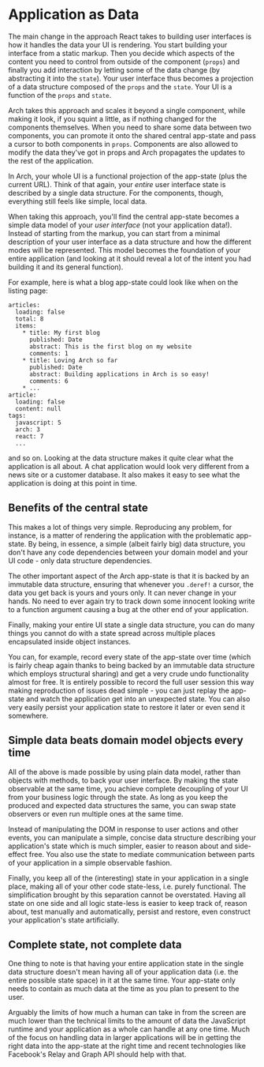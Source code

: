 # Application as Data
The main change in the approach React takes to building user interfaces is how it handles the data your UI is rendering. You start building your interface from a static markup. Then you decide which aspects of the content you need to control from outside of the component (`props`) and finally you add interaction by letting some of the data change (by abstracting it into the `state`). Your user interface thus becomes a projection of a data structure composed of the `props` and the `state`. Your UI is a function of the `props` and `state`.

Arch takes this approach and scales it beyond a single component, while making it look, if you squint a little, as if nothing changed for the components themselves. When you need to share some data between two components, you can promote it onto the shared central app-state and pass a cursor to both components in `props`. Components are also allowed to modify the data they've got in props and Arch propagates the updates to the rest of the application.

In Arch, your whole UI is a functional projection of the app-state (plus the current URL). Think of that again, your _entire_ user interface state is described by a single data structure. For the components, though, everything still feels like simple, local data.

When taking this approach, you'll find the central app-state becomes a simple data model of your _user interface_ (not your application data!). Instead of starting from the markup, you can start from a minimal description of your user interface as a data structure and how the different modes will be represented. This model becomes the foundation of your entire application (and looking at it should reveal a lot of the intent you had building it and its general function).

For example, here is what a blog app-state could look like when on the listing page:

```livescript
articles:
  loading: false
  total: 8
  items:
    * title: My first blog
      published: Date
      abstract: This is the first blog on my website
      comments: 1
    * title: Loving Arch so far
      published: Date
      abstract: Building applications in Arch is so easy!
      comments: 6
    * ...
article:
  loading: false
  content: null
tags:
  javascript: 5
  arch: 3
  react: 7
  ...
```

and so on. Looking at the data structure makes it quite clear what the application is all about. A chat application would look very different from a news site or a customer database. It also makes it easy to see what the application is doing at this point in time.

## Benefits of the central state
This makes a lot of things very simple. Reproducing any problem, for instance, is a matter of rendering the application with the problematic app-state. By being, in essence, a simple (albeit fairly big) data structure, you don't have any code dependencies between your domain model and your UI code - only data structure dependencies.

The other important aspect of the Arch app-state is that it is backed by an immutable data structure, ensuring that whenever you `.deref!` a cursor, the data you get back is yours and yours only. It can never change in your hands. No need to ever again try to track down some innocent looking write to a function argument causing a bug at the other end of your application.

Finally, making your entire UI state a single data structure, you can do many things you cannot do with a state spread across multiple places encapsulated inside object instances.

You can, for example, record every state of the app-state over time (which is fairly cheap again thanks to being backed by an immutable data structure which employs structural sharing) and get a very crude undo functionality almost for free. It is entirely possible to record the full user session this way making reproduction of issues dead simple - you can just replay the app-state and watch the application get into an unexpected state. You can also very easily persist your application state to restore it later or even send it somewhere.

## Simple data beats domain model objects every time
All of the above is made possible by using plain data model, rather than objects with methods, to back your user interface. By making the state observable at the same time, you achieve complete decoupling of your UI from your business logic through the state. As long as you keep the produced and expected data structures the same, you can swap state observers or even run multiple ones at the same time.

Instead of manipulating the DOM in response to user actions and other events, you can manipulate a simple, concise data structure describing your application's state which is much simpler, easier to reason about and side-effect free. You also use the state to mediate communication between parts of your application in a simple observable fashion.

Finally, you keep all of the (interesting) state in your application in a single place, making all of your other code state-less, i.e. purely functional. The simplification brought by this separation cannot be overstated. Having all state on one side and all logic state-less is easier to keep track of, reason about, test manually and automatically, persist and restore, even construct your application's state artificially.

## Complete state, not complete data
One thing to note is that having your entire application state in the single data structure doesn't mean having all of your application data (i.e. the entire possible state space) in it at the same time. Your app-state only needs to contain as much data at the time as you plan to present to the user.

Arguably the limits of how much a human can take in from the screen are much lower than the technical limits to the amount of data the JavaScript runtime and your application as a whole can handle at any one time. Much of the focus on handling data in larger applications will be in getting the right data into the app-state at the right time and recent technologies like Facebook's Relay and Graph API should help with that.

